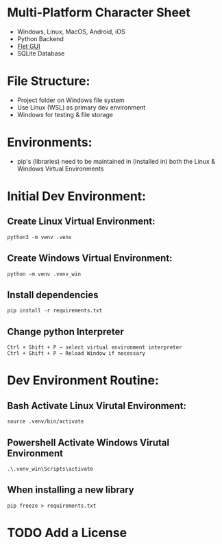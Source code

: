 # Multi-Platform Character Sheet
- Windows, Linux, MacOS, Android, iOS
- Python Backend
- [Flet GUI](https://flet.dev/docs/)
- SQLite Database

# File Structure:
- Project folder on Windows file system
- Use Linux (WSL) as primary dev environment
- Windows for testing & file storage

# Environments:
- pip's (libraries) need to be maintained in (installed in) both the Linux & Windows Virtual Environments

# Initial Dev Environment:
## Create Linux Virtual Environment:
    python3 -m venv .venv
## Create Windows Virtual Environment:
    python -m venv .venv_win
## Install dependencies
    pip install -r requirements.txt
## Change python Interpreter
    Ctrl + Shift + P → select virtual environment interpreter
    Ctrl + Shift + P → Reload Window if necessary

# Dev Environment Routine:
## Bash Activate Linux Virutal Environment:
    source .venv/bin/activate
## Powershell Activate Windows Virutal Environment
    .\.venv_win\Scripts\activate
## When installing a new library
    pip freeze > requirements.txt

# TODO Add a License